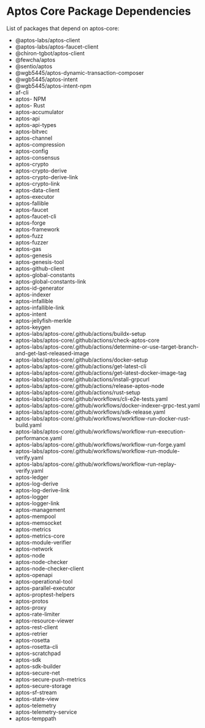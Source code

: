# Aptos Core Package Dependencies

List of packages that depend on aptos-core:

- @aptos-labs/aptos-client
- @aptos-labs/aptos-faucet-client
- @chiron-tgbot/aptos-client
- @fewcha/aptos
- @sentio/aptos
- @wgb5445/aptos-dynamic-transaction-composer
- @wgb5445/aptos-intent
- @wgb5445/aptos-intent-npm
- af-cli
- aptos- NPM
- aptos- Rust
- aptos-accumulator
- aptos-api
- aptos-api-types
- aptos-bitvec
- aptos-channel
- aptos-compression
- aptos-config
- aptos-consensus
- aptos-crypto
- aptos-crypto-derive
- aptos-crypto-derive-link
- aptos-crypto-link
- aptos-data-client
- aptos-executor
- aptos-fallible
- aptos-faucet
- aptos-faucet-cli
- aptos-forge
- aptos-framework
- aptos-fuzz
- aptos-fuzzer
- aptos-gas
- aptos-genesis
- aptos-genesis-tool
- aptos-github-client
- aptos-global-constants
- aptos-global-constants-link
- aptos-id-generator
- aptos-indexer
- aptos-infallible
- aptos-infallible-link
- aptos-intent
- aptos-jellyfish-merkle
- aptos-keygen
- aptos-labs/aptos-core/.github/actions/buildx-setup
- aptos-labs/aptos-core/.github/actions/check-aptos-core
- aptos-labs/aptos-core/.github/actions/determine-or-use-target-branch-and-get-last-released-image
- aptos-labs/aptos-core/.github/actions/docker-setup
- aptos-labs/aptos-core/.github/actions/get-latest-cli
- aptos-labs/aptos-core/.github/actions/get-latest-docker-image-tag
- aptos-labs/aptos-core/.github/actions/install-grpcurl
- aptos-labs/aptos-core/.github/actions/release-aptos-node
- aptos-labs/aptos-core/.github/actions/rust-setup
- aptos-labs/aptos-core/.github/workflows/cli-e2e-tests.yaml
- aptos-labs/aptos-core/.github/workflows/docker-indexer-grpc-test.yaml
- aptos-labs/aptos-core/.github/workflows/sdk-release.yaml
- aptos-labs/aptos-core/.github/workflows/workflow-run-docker-rust-build.yaml
- aptos-labs/aptos-core/.github/workflows/workflow-run-execution-performance.yaml
- aptos-labs/aptos-core/.github/workflows/workflow-run-forge.yaml
- aptos-labs/aptos-core/.github/workflows/workflow-run-module-verify.yaml
- aptos-labs/aptos-core/.github/workflows/workflow-run-replay-verify.yaml
- aptos-ledger
- aptos-log-derive
- aptos-log-derive-link
- aptos-logger
- aptos-logger-link
- aptos-management
- aptos-mempool
- aptos-memsocket
- aptos-metrics
- aptos-metrics-core
- aptos-module-verifier
- aptos-network
- aptos-node
- aptos-node-checker
- aptos-node-checker-client
- aptos-openapi
- aptos-operational-tool
- aptos-parallel-executor
- aptos-proptest-helpers
- aptos-protos
- aptos-proxy
- aptos-rate-limiter
- aptos-resource-viewer
- aptos-rest-client
- aptos-retrier
- aptos-rosetta
- aptos-rosetta-cli
- aptos-scratchpad
- aptos-sdk
- aptos-sdk-builder
- aptos-secure-net
- aptos-secure-push-metrics
- aptos-secure-storage
- aptos-sf-stream
- aptos-state-view
- aptos-telemetry
- aptos-telemetry-service
- aptos-temppath
